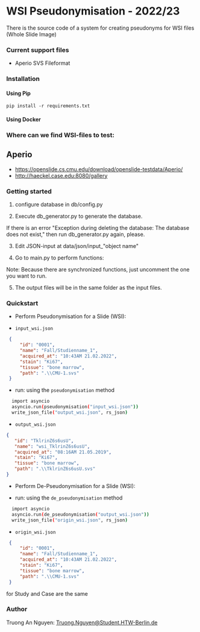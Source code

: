 # WSI Pseudonymisation - 2022/23

There is the source code of a system for creating pseudonyms for WSI files (Whole Slide Image)

### Current support files
- Aperio SVS Fileformat

### Installation
#### Using Pip
```pip install -r requirements.txt ```

#### Using Docker


### Where can we find WSI-files to test:


## Aperio 
+ https://openslide.cs.cmu.edu/download/openslide-testdata/Aperio/
+ http://haeckel.case.edu:8080/gallery 

### Getting started

1. configure database in db/config.py

2. Execute db_generator.py to generate the database.

If there is an error "Exception during deleting the database: The database does not exist," then run db_generator.py again, please.

3. Edit JSON-input at data/json/input_"object name"

4. Go to main.py to perform functions:

Note: Because there are synchronized functions, just uncomment the one you want to run.

5. The output files will be in the same folder as the input files.


### Quickstart

- Perform Pseudonymisation for a Slide (WSI):
+ `input_wsi.json`
 ```json
  {
      "id": "0001",
      "name": "Fall/Studienname_1",
      "acquired_at": "10:43AM 21.02.2022",
      "stain": "Ki67",
      "tissue": "bone marrow",
      "path": ".\\CMU-1.svs"
  }
 ```
+ run:  using the `pseudonymisation` method
```bash
  import asyncio
  asyncio.run(pseudonymisation("input_wsi.json"))
  write_json_file("output_wsi.json", rs_json)
```
 + `output_wsi.json`
 ```json
{
    "id": "TklrinZ6s6usU",
    "name": "wsi_TklrinZ6s6usU",
    "acquired_at": "08:16AM 21.05.2019",
    "stain": "Ki67",
    "tissue": "bone marrow",
    "path": ".\\TklrinZ6s6usU.svs"
}
 ```

 - Perform De-Pseudonymisation for a Slide (WSI):
 + run: using the `de_pseudonymisation` method
```bash
  import asyncio
  asyncio.run(de_pseudonymisation("output_wsi.json"))
  write_json_file("origin_wsi.json", rs_json)
```
+ `origin_wsi.json`
 ```json
  {
      "id": "0001",
      "name": "Fall/Studienname_1",
      "acquired_at": "10:43AM 21.02.2022",
      "stain": "Ki67",
      "tissue": "bone marrow",
      "path": ".\\CMU-1.svs"
  }
 ```

 for Study and Case are the same
### Author

Truong An Nguyen:
Truong.Nguyen@Student.HTW-Berlin.de

